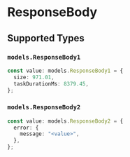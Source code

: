 # ResponseBody


## Supported Types

### `models.ResponseBody1`

```typescript
const value: models.ResponseBody1 = {
  size: 971.01,
  taskDurationMs: 8379.45,
};
```

### `models.ResponseBody2`

```typescript
const value: models.ResponseBody2 = {
  error: {
    message: "<value>",
  },
};
```

